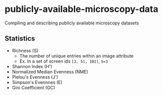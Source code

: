 # publicly-available-microscopy-data
Compiling and describing publicly available microscopy datasets

## Statistics
* Richness (S)
    * The number of unique entries within an image attribute
    * Ex. In a set of screen ids `[3, 51, 102]`, `S=3`
* Shannon Index (H')
* Normalized Median Evenness (NME)
* Pielou's Evenness (J')
* Simpson's Evennnes (E)
* Gini Coefficient (GC)